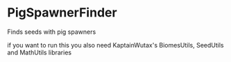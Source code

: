 # PigSpawnerFinder
Finds seeds with pig spawners

if you want to run this you also need KaptainWutax's BiomesUtils, SeedUtils and MathUtils libraries
